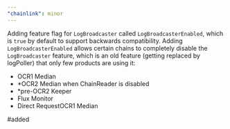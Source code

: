 ```yaml
---
"chainlink": minor
---
```


Adding feature flag for `LogBroadcaster` called `LogBroadcasterEnabled`, which is `true` by default to support backwards compatibility.
Adding `LogBroadcasterEnabled` allows certain chains to completely disable the `LogBroadcaster` feature, which is an old feature (getting replaced by logPoller) that only few products are using it:
* OCR1 Median
* *OCR2 Median when ChainReader is disabled
* *pre-OCR2 Keeper 
* Flux Monitor 
* Direct RequestOCR1 Median

#added
